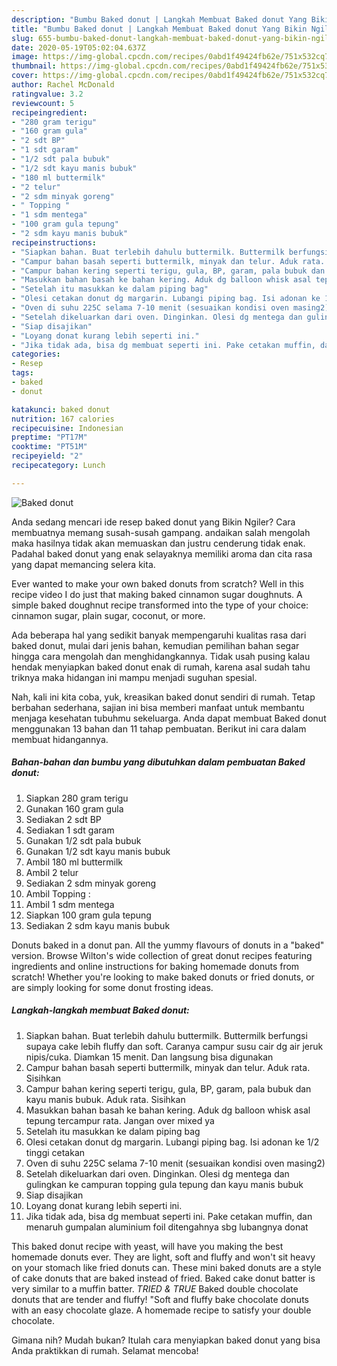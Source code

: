 ```yaml
---
description: "Bumbu Baked donut | Langkah Membuat Baked donut Yang Bikin Ngiler"
title: "Bumbu Baked donut | Langkah Membuat Baked donut Yang Bikin Ngiler"
slug: 655-bumbu-baked-donut-langkah-membuat-baked-donut-yang-bikin-ngiler
date: 2020-05-19T05:02:04.637Z
image: https://img-global.cpcdn.com/recipes/0abd1f49424fb62e/751x532cq70/baked-donut-foto-resep-utama.jpg
thumbnail: https://img-global.cpcdn.com/recipes/0abd1f49424fb62e/751x532cq70/baked-donut-foto-resep-utama.jpg
cover: https://img-global.cpcdn.com/recipes/0abd1f49424fb62e/751x532cq70/baked-donut-foto-resep-utama.jpg
author: Rachel McDonald
ratingvalue: 3.2
reviewcount: 5
recipeingredient:
- "280 gram terigu"
- "160 gram gula"
- "2 sdt BP"
- "1 sdt garam"
- "1/2 sdt pala bubuk"
- "1/2 sdt kayu manis bubuk"
- "180 ml buttermilk"
- "2 telur"
- "2 sdm minyak goreng"
- " Topping "
- "1 sdm mentega"
- "100 gram gula tepung"
- "2 sdm kayu manis bubuk"
recipeinstructions:
- "Siapkan bahan. Buat terlebih dahulu buttermilk. Buttermilk berfungsi supaya cake lebih fluffy dan soft. Caranya campur susu cair dg air jeruk nipis/cuka. Diamkan 15 menit. Dan langsung bisa digunakan"
- "Campur bahan basah seperti buttermilk, minyak dan telur. Aduk rata. Sisihkan"
- "Campur bahan kering seperti terigu, gula, BP, garam, pala bubuk dan kayu manis bubuk. Aduk rata. Sisihkan"
- "Masukkan bahan basah ke bahan kering. Aduk dg balloon whisk asal tepung tercampur rata. Jangan over mixed ya"
- "Setelah itu masukkan ke dalam piping bag"
- "Olesi cetakan donut dg margarin. Lubangi piping bag. Isi adonan ke 1/2 tinggi cetakan"
- "Oven di suhu 225C selama 7-10 menit (sesuaikan kondisi oven masing2)"
- "Setelah dikeluarkan dari oven. Dinginkan. Olesi dg mentega dan gulingkan ke campuran topping gula tepung dan kayu manis bubuk"
- "Siap disajikan"
- "Loyang donat kurang lebih seperti ini."
- "Jika tidak ada, bisa dg membuat seperti ini. Pake cetakan muffin, dan menaruh gumpalan aluminium foil ditengahnya sbg lubangnya donat"
categories:
- Resep
tags:
- baked
- donut

katakunci: baked donut 
nutrition: 167 calories
recipecuisine: Indonesian
preptime: "PT17M"
cooktime: "PT51M"
recipeyield: "2"
recipecategory: Lunch

---
```



![Baked donut](https://img-global.cpcdn.com/recipes/0abd1f49424fb62e/751x532cq70/baked-donut-foto-resep-utama.jpg)

Anda sedang mencari ide resep baked donut yang Bikin Ngiler? Cara membuatnya memang susah-susah gampang. andaikan salah mengolah maka hasilnya tidak akan memuaskan dan justru cenderung tidak enak. Padahal baked donut yang enak selayaknya memiliki aroma dan cita rasa yang dapat memancing selera kita.

Ever wanted to make your own baked donuts from scratch? Well in this recipe video I do just that making baked cinnamon sugar doughnuts. A simple baked doughnut recipe transformed into the type of your choice: cinnamon sugar, plain sugar, coconut, or more.

Ada beberapa hal yang sedikit banyak mempengaruhi kualitas rasa dari baked donut, mulai dari jenis bahan, kemudian pemilihan bahan segar hingga cara mengolah dan menghidangkannya. Tidak usah pusing kalau hendak menyiapkan baked donut enak di rumah, karena asal sudah tahu triknya maka hidangan ini mampu menjadi suguhan spesial.


Nah, kali ini kita coba, yuk, kreasikan baked donut sendiri di rumah. Tetap berbahan sederhana, sajian ini bisa memberi manfaat untuk membantu menjaga kesehatan tubuhmu sekeluarga. Anda dapat membuat Baked donut menggunakan 13 bahan dan 11 tahap pembuatan. Berikut ini cara dalam membuat hidangannya.

<!--inarticleads1-->

##### Bahan-bahan dan bumbu yang dibutuhkan dalam pembuatan Baked donut:

1. Siapkan 280 gram terigu
1. Gunakan 160 gram gula
1. Sediakan 2 sdt BP
1. Sediakan 1 sdt garam
1. Gunakan 1/2 sdt pala bubuk
1. Gunakan 1/2 sdt kayu manis bubuk
1. Ambil 180 ml buttermilk
1. Ambil 2 telur
1. Sediakan 2 sdm minyak goreng
1. Ambil  Topping :
1. Ambil 1 sdm mentega
1. Siapkan 100 gram gula tepung
1. Sediakan 2 sdm kayu manis bubuk


Donuts baked in a donut pan. All the yummy flavours of donuts in a &#34;baked&#34; version. Browse Wilton&#39;s wide collection of great donut recipes featuring ingredients and online instructions for baking homemade donuts from scratch! Whether you&#39;re looking to make baked donuts or fried donuts, or are simply looking for some donut frosting ideas. 

<!--inarticleads2-->

##### Langkah-langkah membuat Baked donut:

1. Siapkan bahan. Buat terlebih dahulu buttermilk. Buttermilk berfungsi supaya cake lebih fluffy dan soft. Caranya campur susu cair dg air jeruk nipis/cuka. Diamkan 15 menit. Dan langsung bisa digunakan
1. Campur bahan basah seperti buttermilk, minyak dan telur. Aduk rata. Sisihkan
1. Campur bahan kering seperti terigu, gula, BP, garam, pala bubuk dan kayu manis bubuk. Aduk rata. Sisihkan
1. Masukkan bahan basah ke bahan kering. Aduk dg balloon whisk asal tepung tercampur rata. Jangan over mixed ya
1. Setelah itu masukkan ke dalam piping bag
1. Olesi cetakan donut dg margarin. Lubangi piping bag. Isi adonan ke 1/2 tinggi cetakan
1. Oven di suhu 225C selama 7-10 menit (sesuaikan kondisi oven masing2)
1. Setelah dikeluarkan dari oven. Dinginkan. Olesi dg mentega dan gulingkan ke campuran topping gula tepung dan kayu manis bubuk
1. Siap disajikan
1. Loyang donat kurang lebih seperti ini.
1. Jika tidak ada, bisa dg membuat seperti ini. Pake cetakan muffin, dan menaruh gumpalan aluminium foil ditengahnya sbg lubangnya donat


This baked donut recipe with yeast, will have you making the best homemade donuts ever. They are light, soft and fluffy and won&#39;t sit heavy on your stomach like fried donuts can. These mini baked donuts are a style of cake donuts that are baked instead of fried. Baked cake donut batter is very similar to a muffin batter. *TRIED &amp; TRUE* Baked double chocolate donuts that are tender and fluffy! &#34;Soft and fluffy bake chocolate donuts with an easy chocolate glaze. A homemade recipe to satisfy your double chocolate. 

Gimana nih? Mudah bukan? Itulah cara menyiapkan baked donut yang bisa Anda praktikkan di rumah. Selamat mencoba!
